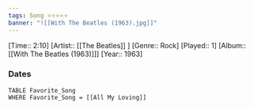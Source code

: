 ```yaml
---
tags: Song ⭐⭐⭐⭐⭐ 
banner: "![[With The Beatles (1963).jpg]]"
---
```

[Time:: 2:10]
[Artist:: [[The Beatles]] ]
[Genre:: Rock]
[Played:: 1]
[Album:: [[With The Beatles (1963)]]]
[Year:: 1963]
### Dates
````dataview
TABLE Favorite_Song
WHERE Favorite_Song = [[All My Loving]]
````